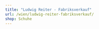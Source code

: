```yaml
---
title: "Ludwig Reiter - Fabriksverkauf"
url: /wien/ludwig-reiter-fabriksverkauf/
shop: Schuhe
---
```

